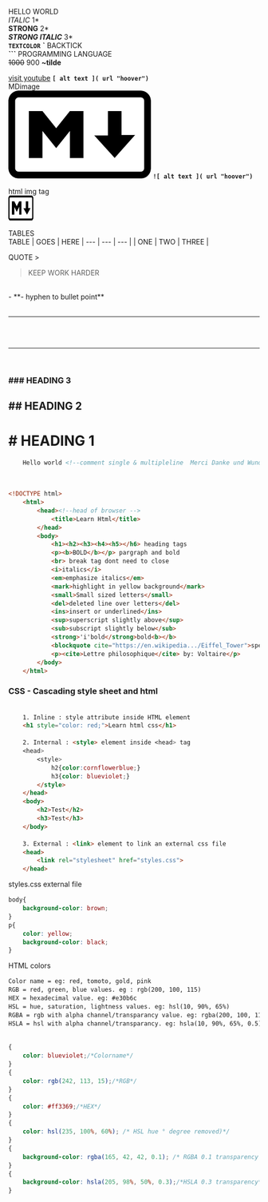 HELLO WORLD<br>
*ITALIC* 1*<br>
**STRONG** 2*<br>
***STRONG ITALIC*** 3*<br>
**`TEXTCOLOR`** **`** BACKTICK<br>
**```** PROGRAMMING LANGUAGE<br>
~~1000~~ 900 **~tilde** <br>

[visit youtube](https://www.youtube.com/ "just right") **``[ alt text ]( url "hoover")``**<br>
MDimage<br>
![image](images/icon_markdown.png "mmm...") **``![ alt text ]( url "hoover")``**<br>

html img tag<br>
<img src="images/icon_markdown.png" alt="icon_markdown" width="50" height="50">
<br>

TABLES<br>
TABLE | GOES | HERE
| --- | --- | --- |
| ONE | TWO | THREE |
<br>

QUOTE >
> KEEP WORK HARDER  
<br>
- **- hyphen to bullet point**
<br>

<br>

--- 
<br>

<br>

***
<br>

### ### HEADING 3
## ## HEADING 2
# # HEADING 1



```html    
    Hello world <!--comment single & multipleline  Merci Danke und Wunderbar--> HTML stands for hyper text markup language, Created by Tim Berners Lee in 1991, Html used for create web pages. 
```
<br>

```html
<!DOCTYPE html>
    <html>
        <head><!--head of browser -->
            <title>Learn Html</title>
        </head>
        <body>
            <h1><h2><h3><h4><h5></h6> heading tags 
            <p><b>BOLD</b></p> pargraph and bold
            <br> break tag dont need to close
            <i>italics</i>
            <em>emphasize italics</em>
            <mark>highlight in yellow background</mark>
            <small>Small sized letters</small>
            <del>deleted line over letters</del>
            <ins>insert or underlined</ins>
            <sup>superscript slightly above</sup> 
            <sub>subscript slightly below</sub>
            <strong>'i'bold</strong>bold<b></b>
            <blockquote cite="https://en.wikipedia.../Eiffel_Tower">specifies a section that is quoted from another source</blockquote>
            <p><cite>Lettre philosophique</cite> by: Voltaire</p> 
        </body>
    </html>
```
### CSS - Cascading style sheet and html
```html
    
    1. Inline : style attribute inside HTML element
    <h1 style="color: red;">Learn html css</h1>

    2. Internal : <style> element inside <head> tag 
    <head>
        <style>
            h2{color:cornflowerblue;}
            h3{color: blueviolet;}
        </style>
    </head>
    <body>
        <h2>Test</h2>
        <h3>Test</h3>
    </body>

    3. External : <link> element to link an external css file
    <head>
        <link rel="stylesheet" href="styles.css">
    </head>
```
styles.css external file
```css
body{
    background-color: brown;
}
p{
    color: yellow;
    background-color: black;
}
```
HTML colors
```html
Color name = eg: red, tomoto, gold, pink
RGB = red, green, blue values. eg : rgb(200, 100, 115)
HEX = hexadecimal value. eg: #e30b6c
HSL = hue, saturation, lightness values. eg: hsl(10, 90%, 65%)
RGBA = rgb with alpha channel/transparancy value. eg: rgba(200, 100, 115, 0.4)
HSLA = hsl with alpha channel/transparancy. eg: hsla(10, 90%, 65%, 0.5)
```
```CSS

{
    color: blueviolet;/*Colorname*/ 
}
{
    color: rgb(242, 113, 15);/*RGB*/
}
{
    color: #ff3369;/*HEX*/
}
{
    color: hsl(235, 100%, 60%); /* HSL hue ° degree removed)*/ 
}
{
    background-color: rgba(165, 42, 42, 0.1); /* RGBA 0.1 transparency percentage added*/
}
{
    background-color: hsla(205, 98%, 50%, 0.3);/*HSLA 0.3 transparency*/
}
```